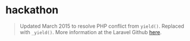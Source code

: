 hackathon
=========
> Updated March 2015 to resolve PHP conflict from     ``yield()``. Replaced with ``_yield()``. More information at the Laravel Github [here](https://github.com/laravel/laravel/commit/3298407238fd3e212cdf8d829adc6f519b941052).